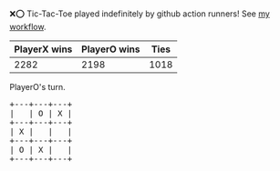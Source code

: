:x::o: Tic-Tac-Toe played indefinitely by github action runners! See [my workflow](.github/workflows/play.yaml).

|PlayerX wins|PlayerO wins|Ties|
|-|-|-|
|2282|2198|1018|

PlayerO's turn.

<pre>
+---+---+---+
|   | O | X |
+---+---+---+
| X |   |   |
+---+---+---+
| O | X |   |
+---+---+---+
</pre>